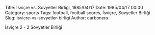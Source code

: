 Title: İsviçre vs. Sovyetler Birliği, 1985/04/17
Date: 1985/04/17 00:00
Category: sports
Tags: football, football scores, İsviçre, Sovyetler Birliği
Slug: isvicre-vs-sovyetler-birligi
Author: carbonero


İsviçre 2 - 2 Sovyetler Birliği
